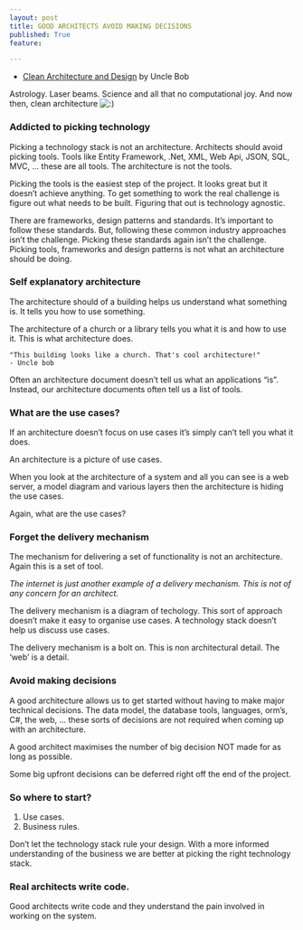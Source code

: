 ```yaml
---
layout: post
title: GOOD ARCHITECTS AVOID MAKING DECISIONS
published: True
feature: 

---
```


*   [Clean Architecture and Design](https://www.youtube.com/watch?v=asLUTiJJqdE) by Uncle Bob

Astrology. Laser beams. Science and all that no computational joy. And now then, clean architecture ![:)](http://www.kahneraja.com/wp-includes/images/smilies/simple-smile.png)

### Addicted to picking technology

Picking a technology stack is not an architecture. Architects should avoid picking tools. Tools like Entity Framework, .Net, XML, Web Api, JSON, SQL, MVC, … these are all tools. The architecture is not the tools.

Picking the tools is the easiest step of the project. It looks great but it doesn’t achieve anything. To get something to work the real challenge is figure out what needs to be built. Figuring that out is technology agnostic.

There are frameworks, design patterns and standards. It’s important to follow these standards. But, following these common industry approaches isn’t the challenge. Picking these standards again isn’t the challenge. Picking tools, frameworks and design patterns is not what an architecture should be doing.

### Self explanatory architecture

The architecture should of a building helps us understand what something is. It tells you how to use something.

The architecture of a church or a library tells you what it is and how to use it. This is what architecture does.

    "This building looks like a church. That's cool architecture!"
    - Uncle bob

Often an architecture document doesn’t tell us what an applications “is”. Instead, our architecture documents often tell us a list of tools.

### What are the use cases?

If an architecture doesn’t focus on use cases it’s simply can’t tell you what it does.

An architecture is a picture of use cases.

When you look at the architecture of a system and all you can see is a web server, a model diagram and various layers then the architecture is hiding the use cases.

Again, what are the use cases?

### Forget the delivery mechanism

The mechanism for delivering a set of functionality is not an architecture. Again this is a set of tool.

_The internet is just another example of a delivery mechanism. This is not of any concern for an architect._

The delivery mechanism is a diagram of techology. This sort of approach doesn’t make it easy to organise use cases. A technology stack doesn’t help us discuss use cases.

The delivery mechanism is a bolt on. This is non architectural detail. The ‘web’ is a detail.

### Avoid making decisions

A good architecture allows us to get started without having to make major technical decisions. The data model, the database tools, languages, orm’s, C#, the web, … these sorts of decisions are not required when coming up with an architecture.

A good architect maximises the number of big decision NOT made for as long as possible.

Some big upfront decisions can be deferred right off the end of the project.

### So where to start?

1.  Use cases.
2.  Business rules.

Don’t let the technology stack rule your design. With a more informed understanding of the business we are better at picking the right technology stack.

### Real architects write code.

Good architects write code and they understand the pain involved in working on the system.